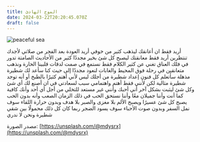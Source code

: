```yaml
---
title: الموج الهادئ
date: 2024-03-22T20:20:45.070Z
draft: false
---
```


![peaceful sea](https://images.unsplash.com/photo-1711139105556-e3951b6f83d7?ixlib=rb-4.0.3\&q=85\&fm=jpg\&crop=entropy\&cs=srgb\&w=640)

أريد فقط ان أعانقك
ليذهب كثير من خوفي
أريد العودة بعد الفجر من صلاتي
لأجدك تنتظرين
أريد فقط معانقتك
ليصبح كل شئ بخير مجددًا
كثير من الأحاديث الصامتة
تدور في فلك العناق
تغني عن كثير الكلام
فقط نستمع في صمت
لدقات قلبينا الحارة
ونذهب متعانقين
في رحلة فوق المحيط والغابات
لنعود مجددًا
إلى حيث كنا
سأعد لك شطيرة مذهلة
سأتعلم كل فنون إعداد شطيرة
من أجلك
ليس لأني أهتم كثيرًا بالطبخ
أو أنه توجد شطيرة مثالية
لكن لأنني فقط أهتم
واهتمامي سبب لسعادتي
في ان أصنع لك أي شئ
وكل شئ
ليثبت بشكل آخر أني أحبك
وأنني غير مستعد للتخلي
من أجل أي أحد
وأنك كافية
كما أنت
وأننا جميلان معًا
وأننا نستحق الحب
في ذلك الزمان الصعب
وأنه بدون الحب
يصبح كل شئ عسيرًا
ويصبح الألم بلا مغزى
والصبر بلا هدف
وبدون حرارة اللقاء
سوف نمل السفر
وبدون صوت الأحباء
سوف يسود الضجر
ربما كان كل ذلك
محمولًا
بين شقي شطيرة
ونحن لا ندري

مصدر الصورة: [https://unsplash.com/@mdysrx](https://unsplash.com/@mdysrx)
